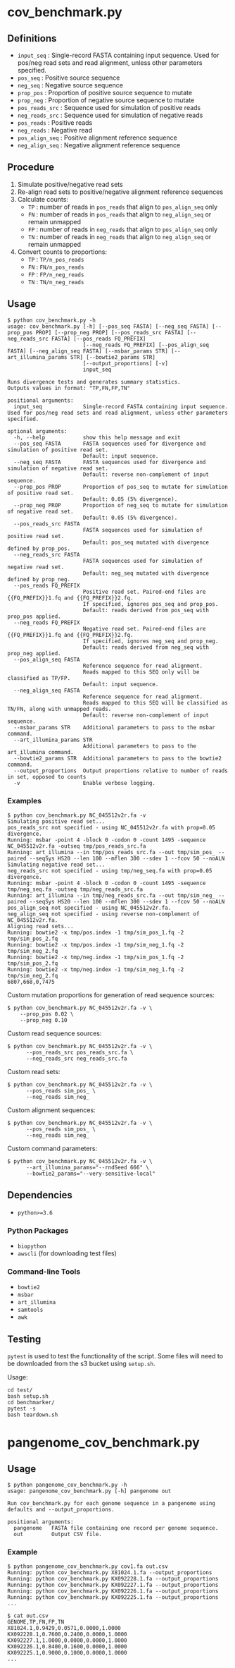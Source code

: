 # cov_benchmark.py

## Definitions

- `input_seq` : Single-record FASTA containing input sequence. Used for pos/neg read sets and read alignment, unless other parameters specified.
- `pos_seq` : Positive source sequence
- `neg_seq` : Negative source sequence
- `prop_pos` : Proportion of positive source sequence to mutate
- `prop_neg` : Proportion of negative source sequence to mutate
- `pos_reads_src` : Sequence used for simulation of positive reads
- `neg_reads_src` : Sequence used for simulation of negative reads
- `pos_reads` : Positive reads
- `neg_reads` : Negative read
- `pos_align_seq` : Positive alignment reference sequence
- `neg_align_seq` : Negative alignment reference sequence

## Procedure

1. Simulate positive/negative read sets
1. Re-align read sets to positive/negative alignment reference sequences
1. Calculate counts:
    - `TP` : number of reads in `pos_reads` that align to `pos_align_seq` only
    - `FN` : number of reads in `pos_reads` that align to `neg_align_seq` or remain unmapped
    - `FP` : number of reads in `neg_reads` that align to `pos_align_seq` only
    - `TN` : number of reads in `neg_reads` that align to `neg_align_seq` or remain unmapped
1. Convert counts to proportions:
    - `TP` : `TP/n_pos_reads`
    - `FN` : `FN/n_pos_reads`
    - `FP` : `FP/n_neg_reads`
    - `TN` : `TN/n_neg_reads`


## Usage

```
$ python cov_benchmark.py -h
usage: cov_benchmark.py [-h] [--pos_seq FASTA] [--neg_seq FASTA] [--prop_pos PROP] [--prop_neg PROP] [--pos_reads_src FASTA] [--neg_reads_src FASTA] [--pos_reads FQ_PREFIX]
                        [--neg_reads FQ_PREFIX] [--pos_align_seq FASTA] [--neg_align_seq FASTA] [--msbar_params STR] [--art_illumina_params STR] [--bowtie2_params STR]
                        [--output_proportions] [-v]
                        input_seq

Runs divergence tests and generates summary statistics.
Outputs values in format: "TP,FN,FP,TN"

positional arguments:
  input_seq             Single-record FASTA containing input sequence. Used for pos/neg read sets and read alignment, unless other parameters specified.

optional arguments:
  -h, --help            show this help message and exit
  --pos_seq FASTA       FASTA sequences used for divergence and simulation of positive read set.
                        Default: input sequence.
  --neg_seq FASTA       FASTA sequences used for divergence and simulation of negative read set.
                        Default: reverse non-complement of input sequence.
  --prop_pos PROP       Proportion of pos_seq to mutate for simulation of positive read set.
                        Default: 0.05 (5% divergence).
  --prop_neg PROP       Proportion of neg_seq to mutate for simulation of negative read set.
                        Default: 0.05 (5% divergence).
  --pos_reads_src FASTA
                        FASTA sequences used for simulation of positive read set.
                        Default: pos_seq mutated with divergence defined by prop_pos.
  --neg_reads_src FASTA
                        FASTA sequences used for simulation of negative read set.
                        Default: neg_seq mutated with divergence defined by prop_neg.
  --pos_reads FQ_PREFIX
                        Positive read set. Paired-end files are {{FQ_PREFIX}}1.fq and {{FQ_PREFIX}}2.fq.
                        If specified, ignores pos_seq and prop_pos.
                        Default: reads derived from pos_seq with prop_pos applied.
  --neg_reads FQ_PREFIX
                        Negative read set. Paired-end files are {{FQ_PREFIX}}1.fq and {{FQ_PREFIX}}2.fq.
                        If specified, ignores neg_seq and prop_neg.
                        Default: reads derived from neg_seq with prop_neg applied.
  --pos_align_seq FASTA
                        Reference sequence for read alignment.
                        Reads mapped to this SEQ only will be classified as TP/FP.
                        Default: input sequence.
  --neg_align_seq FASTA
                        Reference sequence for read alignment.
                        Reads mapped to this SEQ will be classified as TN/FN, along with unmapped reads.
                        Default: reverse non-complement of input sequence.
  --msbar_params STR    Additional parameters to pass to the msbar command.
  --art_illumina_params STR
                        Additional parameters to pass to the art_illumina command.
  --bowtie2_params STR  Additional parameters to pass to the bowtie2 command.
  --output_proportions  Output proportions relative to number of reads in set, opposed to counts
  -v                    Enable verbose logging.
```

### Examples

```
$ python cov_benchmark.py NC_045512v2r.fa -v
Simulating positive read set...
pos_reads_src not specified - using NC_045512v2r.fa with prop=0.05 divergence.
Running: msbar -point 4 -block 0 -codon 0 -count 1495 -sequence NC_045512v2r.fa -outseq tmp/pos_reads_src.fa
Running: art_illumina --in tmp/pos_reads_src.fa --out tmp/sim_pos_ --paired --seqSys HS20 --len 100 --mflen 300 --sdev 1 --fcov 50 --noALN
Simulating negative read set...
neg_reads_src not specified - using tmp/neg_seq.fa with prop=0.05 divergence.
Running: msbar -point 4 -block 0 -codon 0 -count 1495 -sequence tmp/neg_seq.fa -outseq tmp/neg_reads_src.fa
Running: art_illumina --in tmp/neg_reads_src.fa --out tmp/sim_neg_ --paired --seqSys HS20 --len 100 --mflen 300 --sdev 1 --fcov 50 --noALN
pos_align_seq not specified - using NC_045512v2r.fa.
neg_align_seq not specified - using reverse non-complement of NC_045512v2r.fa.
Aligning read sets...
Running: bowtie2 -x tmp/pos.index -1 tmp/sim_pos_1.fq -2 tmp/sim_pos_2.fq
Running: bowtie2 -x tmp/pos.index -1 tmp/sim_neg_1.fq -2 tmp/sim_neg_2.fq
Running: bowtie2 -x tmp/neg.index -1 tmp/sim_pos_1.fq -2 tmp/sim_pos_2.fq
Running: bowtie2 -x tmp/neg.index -1 tmp/sim_neg_1.fq -2 tmp/sim_neg_2.fq
6807,668,0,7475
```

Custom mutation proportions for generation of read sequence sources:

```
$ python cov_benchmark.py NC_045512v2r.fa -v \
    --prop_pos 0.02 \
    --prop_neg 0.10
```

Custom read sequence sources:

```
$ python cov_benchmark.py NC_045512v2r.fa -v \
      --pos_reads_src pos_reads_src.fa \
      --neg_reads_src neg_reads_src.fa
```

Custom read sets:

```
$ python cov_benchmark.py NC_045512v2r.fa -v \
      --pos_reads sim_pos_ \
      --neg_reads sim_neg_
```

Custom alignment sequences:

```
$ python cov_benchmark.py NC_045512v2r.fa -v \
      --pos_reads sim_pos_ \
      --neg_reads sim_neg_
```

Custom command parameters:

```
$ python cov_benchmark.py NC_045512v2r.fa -v \
      --art_illumina_params="--rndSeed 666" \
      --bowtie2_params="--very-sensitive-local"
```

## Dependencies

- `python>=3.6`

### Python Packages

- `biopython`
- `awscli` (for downloading test files)

### Command-line Tools

- `bowtie2`
- `msbar`
- `art_illumina`
- `samtools`
- `awk`

## Testing

`pytest` is used to test the functionality of the script. Some files will need to be downloaded from the s3 bucket using `setup.sh`.

Usage:

```
cd test/
bash setup.sh
cd benchmarker/
pytest -s
bash teardown.sh
```

# pangenome_cov_benchmark.py

## Usage

```
$ python pangenome_cov_benchmark.py -h
usage: pangenome_cov_benchmark.py [-h] pangenome out

Run cov_benchmark.py for each genome sequence in a pangenome using defaults and --output_proportions.

positional arguments:
  pangenome   FASTA file containing one record per genome sequence.
  out         Output CSV file.
```

### Example

```
$ python pangenome_cov_benchmark.py cov1.fa out.csv
Running: python cov_benchmark.py X81024.1.fa --output_proportions
Running: python cov_benchmark.py KX092228.1.fa --output_proportions
Running: python cov_benchmark.py KX092227.1.fa --output_proportions
Running: python cov_benchmark.py KX092226.1.fa --output_proportions
Running: python cov_benchmark.py KX092225.1.fa --output_proportions
...

$ cat out.csv
GENOME,TP,FN,FP,TN
X81024.1,0.9429,0.0571,0.0000,1.0000
KX092228.1,0.7600,0.2400,0.0000,1.0000
KX092227.1,1.0000,0.0000,0.0000,1.0000
KX092226.1,0.8400,0.1600,0.0000,1.0000
KX092225.1,0.9000,0.1000,0.0000,1.0000
...
```
